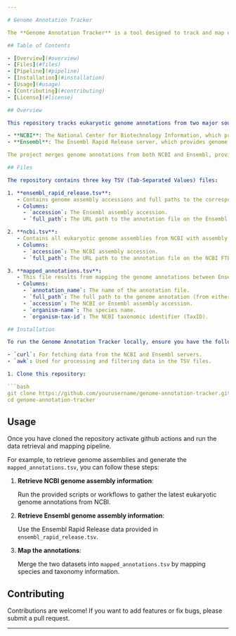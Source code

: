 ```yaml
---

# Genome Annotation Tracker

The **Genome Annotation Tracker** is a tool designed to track and map eukaryotic genome annotations from both the NCBI and Ensembl databases. It provides a method to retrieve and organize genome assembly annotations, making it easier to monitor and analyze genomic data from different sources. This repository automates the collection and mapping of genome annotation data and includes important files containing genome assembly information and mappings.

## Table of Contents

- [Overview](#overview)
- [Files](#files)
- [Pipeline](#pipeline)
- [Installation](#installation)
- [Usage](#usage)
- [Contributing](#contributing)
- [License](#license)

## Overview

This repository tracks eukaryotic genome annotations from two major sources:

- **NCBI**: The National Center for Biotechnology Information, which provides eukaryotic genome assemblies at the chromosome or complete genome level.
- **Ensembl**: The Ensembl Rapid Release server, which provides genome assemblies and annotations from species across the tree of life.

The project merges genome annotations from both NCBI and Ensembl, providing users with a comprehensive table containing the species information and the NCBI taxonomic identifier for each genome.

## Files

The repository contains three key TSV (Tab-Separated Values) files:

1. **ensembl_rapid_release.tsv**:
   - Contains genome assembly accessions and full paths to the corresponding genome annotations from the Ensembl Rapid Release server.
   - Columns:
     - `accession`: The Ensembl assembly accession.
     - `full_path`: The URL path to the annotation file on the Ensembl FTP server.

2. **ncbi.tsv**:
   - Contains all eukaryotic genome assemblies from NCBI with assembly levels of chromosome or complete genome.
   - Columns:
     - `accession`: The NCBI assembly accession.
     - `full_path`: The URL path to the annotation file on the NCBI FTP server.

3. **mapped_annotations.tsv**:
   - This file results from mapping the genome annotations between Ensembl and NCBI. It contains genome assembly annotations from both sources along with species and taxonomic information.
   - Columns:
     - `annotation_name`: The name of the annotation file.
     - `full_path`: The full path to the genome annotation (from either NCBI or Ensembl).
     - `accession`: The NCBI or Ensembl assembly accession.
     - `organism-name`: The species name.
     - `organism-tax-id`: The NCBI taxonomic identifier (TaxID).

## Installation

To run the Genome Annotation Tracker locally, ensure you have the following dependencies installed:

- `curl`: For fetching data from the NCBI and Ensembl servers.
- `awk`: Used for processing and filtering data in the TSV files.

1. Clone this repository:

```bash
git clone https://github.com/yourusername/genome-annotation-tracker.git
cd genome-annotation-tracker
```

## Usage

Once you have cloned the repository activate github actions and run the data retrieval and mapping pipeline. 

For example, to retrieve genome assemblies and generate the `mapped_annotations.tsv`, you can follow these steps:

1. **Retrieve NCBI genome assembly information**:

   Run the provided scripts or workflows to gather the latest eukaryotic genome annotations from NCBI.

2. **Retrieve Ensembl genome assembly information**:

   Use the Ensembl Rapid Release data provided in `ensembl_rapid_release.tsv`.

3. **Map the annotations**:

   Merge the two datasets into `mapped_annotations.tsv` by mapping species and taxonomy information.

## Contributing

Contributions are welcome! If you want to add features or fix bugs, please submit a pull request.

---
```

